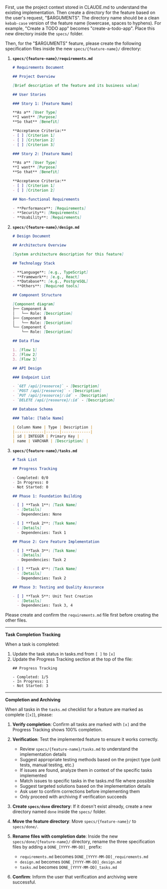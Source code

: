 First, use the project context stored in CLAUDE.md to understand the existing implementation. Then create a directory for the feature based on the user's request, "$ARGUMENTS". The directory name should be a clean `kebab-case` version of the feature name (lowercase, spaces to hyphens). For example, "Create a TODO app" becomes "create-a-todo-app". Place this new directory inside the `specs/` folder.

Then, for the "$ARGUMENTS" feature, please create the following specification files inside the new `specs/{feature-name}/` directory:

1.  **`specs/{feature-name}/requirements.md`**
    ```markdown
    # Requirements Document

    ## Project Overview
    
    [Brief description of the feature and its business value]
    
    ## User Stories
    
    ### Story 1: [Feature Name]
    
    **As a** [User Type]  
    **I want** [Purpose]  
    **So that** [Benefit]
    
    **Acceptance Criteria:**
    - [ ] [Criterion 1]
    - [ ] [Criterion 2]
    - [ ] [Criterion 3]
    
    ### Story 2: [Feature Name]
    
    **As a** [User Type]  
    **I want** [Purpose]  
    **So that** [Benefit]
    
    **Acceptance Criteria:**
    - [ ] [Criterion 1]
    - [ ] [Criterion 2]
    
    ## Non-functional Requirements
    
    - **Performance**: [Requirements]
    - **Security**: [Requirements]
    - **Usability**: [Requirements]
    ```

2.  **`specs/{feature-name}/design.md`**
    ```markdown
    # Design Document
    
    ## Architecture Overview
    
    [System architecture description for this feature]
    
    ## Technology Stack
    
    - **Language**: [e.g., TypeScript]
    - **Framework**: [e.g., React]
    - **Database**: [e.g., PostgreSQL]
    - **Others**: [Required tools]
    
    ## Component Structure
    
    [Component diagram]
    ├── Component A
    │   └── Role: [Description]
    ├── Component B
    │   └── Role: [Description]
    └── Component C
        └── Role: [Description]
    
    ## Data Flow
    
    1. [Flow 1]
    2. [Flow 2]
    3. [Flow 3]
    
    ## API Design
    
    ### Endpoint List
    
    - `GET /api/[resource]` - [Description]
    - `POST /api/[resource]` - [Description]
    - `PUT /api/[resource]/:id` - [Description]
    - `DELETE /api/[resource]/:id` - [Description]
    
    ## Database Schema
    
    ### Table: [Table Name]
    
    | Column Name | Type | Description |
    |-------------|------|-------------|
    | id | INTEGER | Primary Key |
    | name | VARCHAR | [Description] |
    ```

3.  **`specs/{feature-name}/tasks.md`**
    ```markdown
    # Task List
    
    ## Progress Tracking
    
    - Completed: 0/0
    - In Progress: 0
    - Not Started: 0
    
    ## Phase 1: Foundation Building
    
    - [ ] **Task 1**: [Task Name]
      - [Details]
      - Dependencies: None
    
    - [ ] **Task 2**: [Task Name]
      - [Details]
      - Dependencies: Task 1
    
    ## Phase 2: Core Feature Implementation
    
    - [ ] **Task 3**: [Task Name]
      - [Details]
      - Dependencies: Task 2
    
    - [ ] **Task 4**: [Task Name]
      - [Details]
      - Dependencies: Task 2
    
    ## Phase 3: Testing and Quality Assurance
    
    - [ ] **Task 5**: Unit Test Creation
      - [Details]
      - Dependencies: Task 3, 4
    ```

Please create and confirm the `requirements.md` file first before creating the other files.

---

**Task Completion Tracking**

When a task is completed:
1. Update the task status in tasks.md from `[ ]` to `[x]`
2. Update the Progress Tracking section at the top of the file:
   ```
   ## Progress Tracking
   
   - Completed: 1/5
   - In Progress: 1
   - Not Started: 3
   ```

---

**Completion and Archiving**

When all tasks in the `tasks.md` checklist for a feature are marked as complete (`[x]`), please:

1.  **Verify completion**: Confirm all tasks are marked with `[x]` and the Progress Tracking shows 100% completion.

2.  **Verification**: Test the implemented feature to ensure it works correctly.
    * Review `specs/{feature-name}/tasks.md` to understand the implementation details
    * Suggest appropriate testing methods based on the project type (unit tests, manual testing, etc.)
    * If issues are found, analyze them in context of the specific tasks implemented
    * Match issues to specific tasks in the tasks.md file where possible
    * Suggest targeted solutions based on the implementation details
    * Ask user to confirm corrections before implementing them
    * Only proceed with archiving if verification succeeds

3.  **Create `specs/done` directory**: If it doesn't exist already, create a new directory named `done` inside the `specs/` folder.

4.  **Move the feature directory**: Move `specs/{feature-name}/` to `specs/done/`.

5.  **Rename files with completion date**: Inside the new `specs/done/{feature-name}/` directory, rename the three specification files by adding a `DONE_[YYYY-MM-DD]_` prefix:
    *   `requirements.md` becomes `DONE_[YYYY-MM-DD]_requirements.md`
    *   `design.md` becomes `DONE_[YYYY-MM-DD]_design.md`
    *   `tasks.md` becomes `DONE_[YYYY-MM-DD]_tasks.md`

6.  **Confirm**: Inform the user that verification and archiving were successful.
